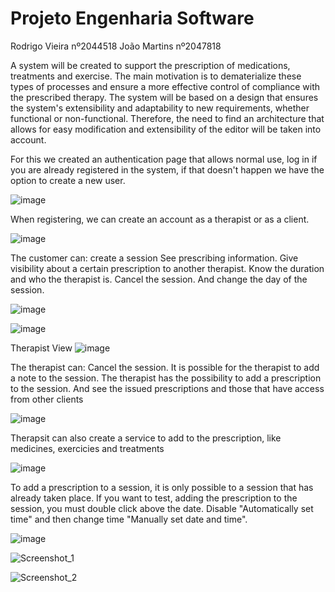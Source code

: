 # Projeto Engenharia Software

Rodrigo Vieira nº2044518
João Martins nº2047818

A system will be created to support the prescription of medications, treatments and exercise. The main motivation is to dematerialize these types 
of processes and ensure a more effective control of compliance with the prescribed therapy.
The system will be based on a design that ensures the system's extensibility and adaptability to new requirements, whether functional or non-functional. 
Therefore, the need to find an architecture that allows for easy modification and extensibility of the editor will be taken into account.

For this we created an authentication page that allows normal use, log in if you are already registered in the system, if that doesn't happen we have the 
option to create a new user.

![image](https://user-images.githubusercontent.com/50104175/133297432-dfc82aad-0d18-4d50-b700-bdfbd3a4f664.png)

When registering, we can create an account as a therapist or as a client.

![image](https://user-images.githubusercontent.com/50104175/133297625-49757d6b-5a02-45a6-b8fb-d7153537021f.png)

The customer can:
create a session
See prescribing information.
Give visibility about a certain prescription to another therapist. 
Know the duration and who the therapist is. 
Cancel the session. 
And change the day of the session. 

![image](https://user-images.githubusercontent.com/50104175/133297904-069cc4bb-a5bc-48c4-8114-b2d4f1d2a766.png)

![image](https://user-images.githubusercontent.com/50104175/133298691-e7236128-8f97-4f11-967b-38d1c26ef347.png)

Therapist View
![image](https://user-images.githubusercontent.com/50104175/133939135-5f88de3a-830d-4ab2-8ae4-46b80949145e.png)

The therapist can: 
Cancel the session. 
It is possible for the therapist to add a note to the session. 
The therapist has the possibility to add a prescription to the session. 
And see the issued prescriptions and those that have access from other clients

![image](https://user-images.githubusercontent.com/50104175/133300249-bc88a281-5400-449f-ac95-578dfdffd310.png)

Therapsit can also create a service to add to the prescription, like medicines, exercicies and treatments 

![image](https://user-images.githubusercontent.com/50104175/133939184-c011c258-0cff-44b0-8dfc-41ceebfc174d.png)






To add a prescription to a session, it is only possible to a session that has already taken place.
If you want to test, adding the prescription to the session, you must double click above the date. Disable "Automatically set time" and then change time "Manually set date and time".

![image](https://user-images.githubusercontent.com/50104175/133939481-45de9d34-79de-4ea1-9479-5ba8bebf706a.png)

![Screenshot_1](https://user-images.githubusercontent.com/50104175/133939412-1c3db122-4f77-4d7f-8d4c-59936ead421e.png)

![Screenshot_2](https://user-images.githubusercontent.com/50104175/133939423-03d271d3-df6c-4000-8bc6-e96714bd9fb0.png)




